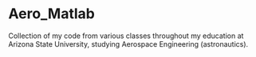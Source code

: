 # Aero_Matlab
Collection of my code from various classes throughout my education at Arizona State University, studying Aerospace Engineering (astronautics).
